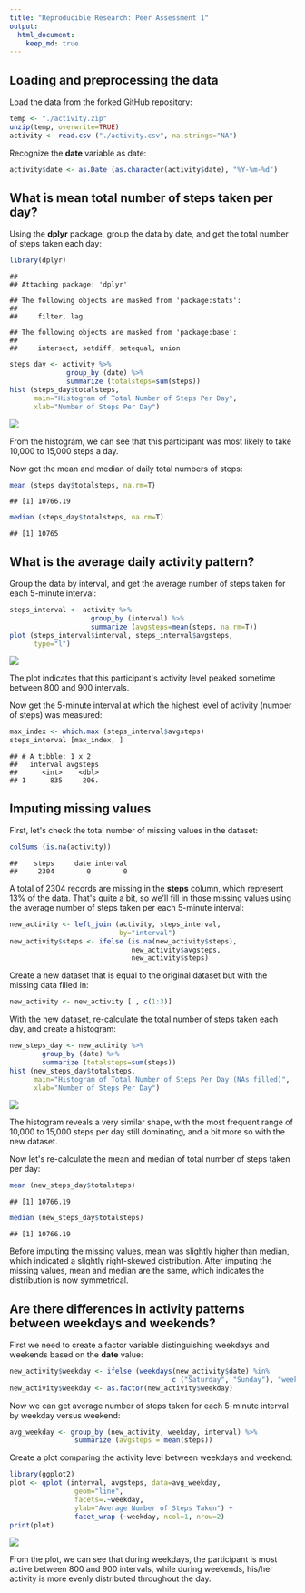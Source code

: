 ```yaml
---
title: "Reproducible Research: Peer Assessment 1"
output: 
  html_document:
    keep_md: true
---
```



## Loading and preprocessing the data  
Load the data from the forked GitHub repository:  

```r
temp <- "./activity.zip"
unzip(temp, overwrite=TRUE)
activity <- read.csv ("./activity.csv", na.strings="NA")
```

Recognize the **date** variable as date:  

```r
activity$date <- as.Date (as.character(activity$date), "%Y-%m-%d")
```

## What is mean total number of steps taken per day?  
Using the **dplyr** package, group the data by date, and get the total number of steps taken each day:  

```r
library(dplyr)
```

```
## 
## Attaching package: 'dplyr'
```

```
## The following objects are masked from 'package:stats':
## 
##     filter, lag
```

```
## The following objects are masked from 'package:base':
## 
##     intersect, setdiff, setequal, union
```

```r
steps_day <- activity %>%
              group_by (date) %>%
              summarize (totalsteps=sum(steps))
hist (steps_day$totalsteps, 
      main="Histogram of Total Number of Steps Per Day", 
      xlab="Number of Steps Per Day")
```

![](PA1_template_files/figure-html/unnamed-chunk-3-1.png)<!-- -->

From the histogram, we can see that this participant was most likely to take 10,000 to 15,000 steps a day.   

Now get the mean and median of daily total numbers of steps:  

```r
mean (steps_day$totalsteps, na.rm=T)
```

```
## [1] 10766.19
```

```r
median (steps_day$totalsteps, na.rm=T)
```

```
## [1] 10765
```

## What is the average daily activity pattern?  
Group the data by interval, and get the average number of steps taken for each 5-minute interval:  

```r
steps_interval <- activity %>%
                    group_by (interval) %>%
                    summarize (avgsteps=mean(steps, na.rm=T))
plot (steps_interval$interval, steps_interval$avgsteps, 
      type="l")
```

![](PA1_template_files/figure-html/unnamed-chunk-5-1.png)<!-- -->

The plot indicates that this participant's activity level peaked sometime between 800 and 900 intervals.  

Now get the 5-minute interval at which the highest level of activity (number of steps) was measured:  

```r
max_index <- which.max (steps_interval$avgsteps)
steps_interval [max_index, ]
```

```
## # A tibble: 1 x 2
##   interval avgsteps
##      <int>    <dbl>
## 1      835     206.
```

## Imputing missing values  
First, let's check the total number of missing values in the dataset:  

```r
colSums (is.na(activity))
```

```
##    steps     date interval 
##     2304        0        0
```

A total of 2304 records are missing in the **steps** column, which represent 13% of the data. That's quite a bit, so we'll fill in those missing values using the average number of steps taken per each 5-minute interval:  

```r
new_activity <- left_join (activity, steps_interval, 
                           by="interval")
new_activity$steps <- ifelse (is.na(new_activity$steps), 
                              new_activity$avgsteps, 
                              new_activity$steps)
```

Create a new dataset that is equal to the original dataset but with the missing data filled in:  

```r
new_activity <- new_activity [ , c(1:3)]
```

With the new dataset, re-calculate the total number of steps taken each day, and create a histogram:  

```r
new_steps_day <- new_activity %>%
        group_by (date) %>%
        summarize (totalsteps=sum(steps))
hist (new_steps_day$totalsteps, 
      main="Histogram of Total Number of Steps Per Day (NAs filled)", 
      xlab="Number of Steps Per Day")
```

![](PA1_template_files/figure-html/unnamed-chunk-10-1.png)<!-- -->

The histogram reveals a very similar shape, with the most frequent range of 10,000 to 15,000 steps per day still dominating, and a bit more so with the new dataset.  

Now let's re-calculate the mean and median of total number of steps taken per day:  

```r
mean (new_steps_day$totalsteps)
```

```
## [1] 10766.19
```

```r
median (new_steps_day$totalsteps)
```

```
## [1] 10766.19
```

Before imputing the missing values, mean was slightly higher than median, which indicated a slightly right-skewed distribution. 
After imputing the missing values, mean and median are the same, which indicates the distribution is now symmetrical.  

## Are there differences in activity patterns between weekdays and weekends?  
First we need to create a factor variable distinguishing weekdays and weekends based on the **date** value:  

```r
new_activity$weekday <- ifelse (weekdays(new_activity$date) %in% 
                                        c ("Saturday", "Sunday"), "weekend", "weekday")
new_activity$weekday <- as.factor(new_activity$weekday)
```

Now we can get average number of steps taken for each 5-minute interval by weekday versus weekend:  

```r
avg_weekday <- group_by (new_activity, weekday, interval) %>% 
                summarize (avgsteps = mean(steps))
```

Create a plot comparing the activity level between weekdays and weekend:  

```r
library(ggplot2)
plot <- qplot (interval, avgsteps, data=avg_weekday, 
                geom="line", 
                facets=.~weekday, 
                ylab="Average Number of Steps Taken") +
                facet_wrap (~weekday, ncol=1, nrow=2)
print(plot)   
```

![](PA1_template_files/figure-html/unnamed-chunk-14-1.png)<!-- -->

From the plot, we can see that during weekdays, the participant is most active between 800 and 900 intervals, while during weekends, his/her activity is more evenly distributed throughout the day.  

